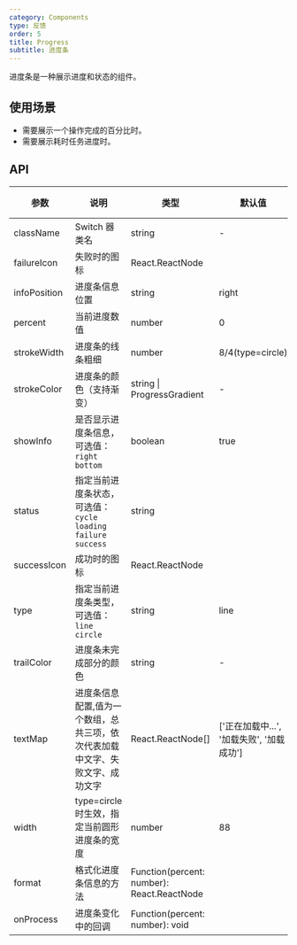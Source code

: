 ```yaml
---
category: Components
type: 反馈
order: 5
title: Progress
subtitle: 进度条
---
```


进度条是一种展示进度和状态的组件。

## 使用场景
- 需要展示一个操作完成的百分比时。
- 需要展示耗时任务进度时。

## API

| 参数 | 说明 | 类型 | 默认值 | 版本 |
| --- | --- | --- | --- | --- |
| className | Switch 器类名 | string | - |  |
| failureIcon | 失败时的图标 | React.ReactNode |  |  |
| infoPosition | 进度条信息位置 | string | right |  |
| percent | 当前进度数值 | number | 0 |  |
| strokeWidth | 进度条的线条粗细 | number | 8/4(type=circle) |  |
| strokeColor | 进度条的颜色（支持渐变） | string \| ProgressGradient | - |  |
| showInfo | 是否显示进度条信息，可选值：`right` `bottom` | boolean | true |  |
| status | 指定当前进度条状态，可选值：`cycle` `loading` `failure` `success` | string |  |  |
| successIcon | 成功时的图标 | React.ReactNode |  |  |
| type | 指定当前进度条类型，可选值：`line` `circle` | string | line |  |
| trailColor | 进度条未完成部分的颜色 | string | - |  |
| textMap | 进度条信息配置,值为一个数组，总共三项，依次代表加载中文字、失败文字、成功文字 | React.ReactNode[] | \['正在加载中...', '加载失败', '加载成功'\] |  |
| width | type=circle 时生效，指定当前圆形进度条的宽度 | number | 88 |  |
| format | 格式化进度条信息的方法 | Function(percent: number): React.ReactNode |  |  |
| onProcess | 进度条变化中的回调 | Function(percent: number): void |  |  |
